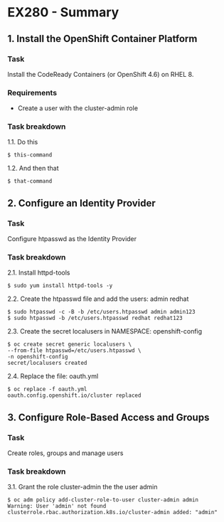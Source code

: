 # EX280 - Summary

## 1. Install the OpenShift Container Platform

### Task
Install the CodeReady Containers (or OpenShift 4.6) on RHEL 8. 

### Requirements
* Create a user with the cluster-admin role

### Task breakdown
1.1. Do this
```
$ this-command
```
1.2. And then that
```
$ that-command
```

## 2. Configure an Identity Provider

### Task
Configure htpasswd as the Identity Provider

### Task breakdown
2.1. Install httpd-tools
```
$ sudo yum install httpd-tools -y
```
2.2. Create the htpasswd file and add the users: admin redhat
```
$ sudo htpasswd -c -B -b /etc/users.htpasswd admin admin123
$ sudo htpasswd -b /etc/users.htpasswd redhat redhat123
```
2.3. Create the secret localusers in NAMESPACE: openshift-config
```
$ oc create secret generic localusers \
--from-file htpasswd=/etc/users.htpasswd \
-n openshift-config
secret/localusers created
```
2.4. Replace the file: oauth.yml
```
$ oc replace -f oauth.yml
oauth.config.openshift.io/cluster replaced
```

## 3. Configure Role-Based Access and Groups

### Task
Create roles, groups and manage users

### Task breakdown
3.1. Grant the role cluster-admin the the user admin
```
$ oc adm policy add-cluster-role-to-user cluster-admin admin
Warning: User 'admin' not found
clusterrole.rbac.authorization.k8s.io/cluster-admin added: "admin"
```
